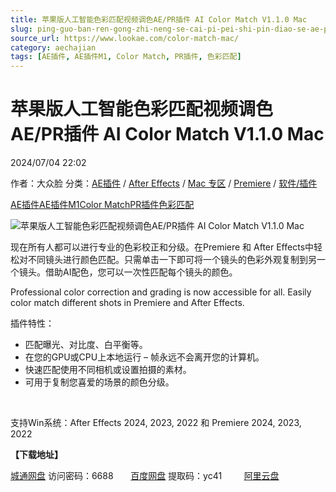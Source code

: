```yaml
---
title: 苹果版人工智能色彩匹配视频调色AE/PR插件 AI Color Match V1.1.0 Mac
slug: ping-guo-ban-ren-gong-zhi-neng-se-cai-pi-pei-shi-pin-diao-se-ae-prcha-jian-ai-color-match-v1-1-0-mac
source_url: https://www.lookae.com/color-match-mac/
category: aechajian
tags: [AE插件, AE插件M1, Color Match, PR插件, 色彩匹配]
---
```

# 苹果版人工智能色彩匹配视频调色AE/PR插件 AI Color Match V1.1.0 Mac

2024/07/04 22:02

作者：大众脸
分类：[AE插件](https://www.lookae.com/after-effects/aechajian/) / [After Effects](https://www.lookae.com/after-effects/) / [Mac 专区](https://www.lookae.com/mac-osx/) / [Premiere](https://www.lookae.com/qitarjcj/premierezy/) / [软件/插件](https://www.lookae.com/qitarjcj/)

[AE插件](https://www.lookae.com/tag/ae%e6%8f%92%e4%bb%b6/)[AE插件M1](https://www.lookae.com/tag/aem1/)[Color Match](https://www.lookae.com/tag/color-match/)[PR插件](https://www.lookae.com/tag/pr%e6%8f%92%e4%bb%b6/)[色彩匹配](https://www.lookae.com/tag/%e8%89%b2%e5%bd%a9%e5%8c%b9%e9%85%8d/)

![苹果版人工智能色彩匹配视频调色AE/PR插件 AI Color Match V1.1.0 Mac](https://www.lookae.com/wp-content/uploads/2024/07/AI-Color-Match-Mac.jpg "苹果版人工智能色彩匹配视频调色AE/PR插件 AI Color Match V1.1.0 Mac-LookAE.com")

现在所有人都可以进行专业的色彩校正和分级。在Premiere 和 After Effects中轻松对不同镜头进行颜色匹配。只需单击一下即可将一个镜头的色彩外观复制到另一个镜头。借助AI配色，您可以一次性匹配每个镜头的颜色。

Professional color correction and grading is now accessible for all. Easily color match different shots in Premiere and After Effects.

插件特性：

* 匹配曝光、对比度、白平衡等。
* 在您的GPU或CPU上本地运行 – 帧永远不会离开您的计算机。
* 快速匹配使用不同相机或设置拍摄的素材。
* 可用于复制您喜爱的场景的颜色分级。

[﻿](http://cloud.video.taobao.com/play/u/null/p/1/e/6/t/1/426606578902.mp4)

支持Win系统：After Effects 2024, 2023, 2022 和 Premiere 2024, 2023, 2022

**【下载地址】**

[城通网盘](https://url70.ctfile.com/f/2827370-1317303007-7eb59b?p=4431) 访问密码：6688       [百度网盘](https://pan.baidu.com/s/1vjmZam2GdTH99zviW1w3CQ?pwd=yc41) 提取码：yc41         [阿里云盘](https://www.alipan.com/s/teGzeRp3wAE)
